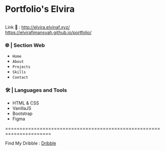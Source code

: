 # Portfolio's Elvira
<img src="https://raw.githubusercontent.com/elvirafimansyah/portfolio/master/img/pt.png" alt="">

 Link 🔗 : http://elvira.elvinaf.xyz/ <br>
           https://elvirafimansyah.github.io/portfolio/

### 🌐 | Section Web
- `Home`
- `About` 
- `Projects`
- `Skills`
- `Contact`

### 🛠️ | Languages and Tools
- HTML & CSS
- VanillaJS
- Bootstrap
- Figma

======================================================================

Find My Dribble : <a href="https://dribbble.com/ElviraFir">Dribble</a>
